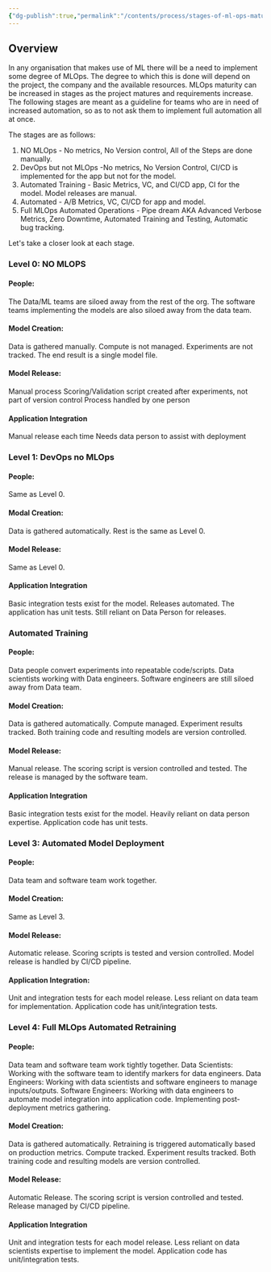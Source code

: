 ```yaml
---
{"dg-publish":true,"permalink":"/contents/process/stages-of-ml-ops-maturity/","tags":["Process","MLOps"],"created":"2024-06-07T17:41:41.644+02:00","updated":"2024-06-07T17:41:41.644+02:00"}
---
```


## Overview
In any organisation that makes use of ML there will be a need to implement some degree of MLOps. The degree to which this is done will depend on the project, the company and the available resources.
MLOps maturity can be increased in stages as the project matures and requirements increase. 
The following stages are meant as a guideline for teams who are in need of increased automation, so as to not ask them to implement full automation all at once. 

The stages are as follows:

1. NO MLOps - No metrics, No Version control, All of the Steps are done manually. 
2. DevOps but not MLOps -No metrics, No Version Control, CI/CD is implemented for the app but not for the model. 
3. Automated Training - Basic Metrics, VC, and CI/CD app, CI for the model. Model releases are manual. 
4. Automated  - A/B Metrics, VC, CI/CD for app and model.
5. Full MLOps Automated Operations - Pipe dream AKA Advanced Verbose Metrics, Zero Downtime, Automated Training and Testing, Automatic bug tracking. 

Let's take a closer look at each stage. 

### Level 0: NO MLOPS

#### People: 
The Data/ML teams are siloed away from the rest of the org. 
The software teams implementing the models are also siloed away from the data team. 

#### Model Creation:
Data is gathered manually. 
Compute is not managed.
Experiments are not tracked. 
The end result is a single model file.

#### Model Release: 
Manual process
Scoring/Validation script created after experiments, not part of version control
Process handled by one person

#### Application Integration
Manual release each time
Needs data person to assist with deployment

### Level 1: DevOps no MLOps

#### People: 
Same as Level 0.

#### Modal Creation:
Data is gathered automatically.
Rest is the same as Level 0.

#### Model Release:
Same as Level 0.

#### Application Integration
Basic integration tests exist for the model.
Releases automated.
The application has unit tests.
Still reliant on Data Person for releases. 

### Automated Training

#### People:
Data people convert experiments into repeatable code/scripts.
Data scientists working with Data engineers.
Software engineers are still siloed away from Data team.

#### Model Creation:
Data is gathered automatically.
Compute managed.
Experiment results tracked.
Both training code and resulting models are version controlled.

#### Model Release:
Manual release.
The scoring script is version controlled and tested.
The release is managed by the software team.

#### Application Integration
Basic integration tests exist for the model.
Heavily reliant on data person expertise.
Application code has unit tests.

### Level 3: Automated Model Deployment

#### People:
Data team and software team work together.

#### Model Creation:
Same as Level 3.

#### Model Release:
Automatic release.
Scoring scripts is tested and version controlled.
Model release is handled by CI/CD pipeline. 

#### Application Integration:
Unit and integration tests for each model release.
Less reliant on data team for implementation.
Application code has unit/integration tests. 

### Level 4: Full MLOps Automated Retraining

#### People:
Data team and software team work tightly together.
Data Scientists: Working with the software team to identify markers for data engineers.
Data Engineers: Working with data scientists and software engineers to manage inputs/outputs.
Software Engineers: Working with data engineers to automate model integration into application code. Implementing post-deployment metrics gathering. 

#### Model Creation:
Data is gathered automatically.
Retraining is triggered automatically based on production metrics.
Compute tracked.
Experiment results tracked.
Both training code and resulting models are version controlled.

#### Model Release:
Automatic Release.
The scoring script is version controlled and tested.
Release managed by CI/CD pipeline. 

#### Application Integration
Unit and integration tests for each model release.
Less reliant on data scientists expertise to implement the model.
Application code has unit/integration tests. 




